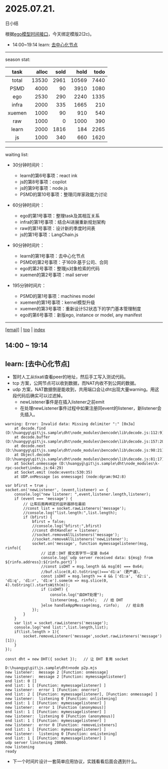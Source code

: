 # 2025.07.21.
日小结

<a id="top"></a>
根据[ego模型时间接口](https://gitee.com/hyg/blog/blob/master/timeflow.md)，今天绑定模版2(2c)。

<a id="index"></a>
- 14:00~19:14	learn: [去中心化节点](#20250721140000)

---
season stat:

| task | alloc | sold | hold | todo |
| :---: | ---: | ---: | ---: | ---: |
| total | 13530 | 2961 | 10569 | 7440 |
| PSMD | 4000 | 90 | 3910 | 1080 |
| ego | 2530 | 290 | 2240 | 1335 |
| infra | 2000 | 335 | 1665 | 210 |
| xuemen | 1000 | 90 | 910 | 540 |
| raw | 1000 | 0 | 1000 | 390 |
| learn | 2000 | 1816 | 184 | 2265 |
| js | 1000 | 340 | 660 | 1620 |

---
waiting list:


- 30分钟时间片：
  - learn的第6号事项：react ink
  - js的第8号事项：copilot
  - js的第9号事项：node.js
  - PSMD的第10号事项：整理闫岸家政能力讨论

- 60分钟时间片：
  - ego的第1号事项：整理task及其相互关系
  - infra的第1号事项：结合AI进展重新规划架构
  - raw的第1号事项：设计新的季度时间表
  - js的第1号事项：LangChain.js

- 90分钟时间片：
  - learn的第1号事项：去中心化节点
  - PSMD的第2号事项：子1609:基于公司、合同
  - ego的第2号事项：整理js对象检索的代码
  - xuemen的第2号事项：mail server

- 195分钟时间片：
  - PSMD的第1号事项：machines model
  - xuemen的第1号事项：kernel模型升级
  - xuemen的第3号事项：重新设计S2状态下的学门基本管理制度
  - ego的第6号事项：新版ego, instance or model, any manifest

---
<a href="mailto:huangyg@mars22.com?subject=关于2025.07.21.[去中心化节点]任务&body=日期: 2025.07.21.%0D%0A序号: 6%0D%0A手稿:../../draft/2025/20250721.01.md%0D%0A---请勿修改邮件主题及以上内容 从下一行开始写您的想法---%0D%0A">[email]</a> | [top](#top) | [index](#index)
<a id="20250721140000"></a>
## 14:00 ~ 19:14
## learn: [去中心化节点]

- 暂时人工从tixati查看peer的地址，然后手工写入测试代码。
- tcp 方案，公网节点可以收到数据，而NAT内收不到公网的数据。
- udp 方案，NAT数据倒是能收到，共用端口会让dht出现大量warning。用这段代码后确实可以过滤掉。
    - newListener事件是在插入listener之前emit
    - 在处理newListener事件过程中如果注册同event的listener，新listener会先插入。
```
warning: Error: Invalid data: Missing delimiter ":" [0x3a]
    at decode.find (D:\huangyg\git\js.sample\dht\node_modules\bencode\lib\decode.js:112:9)
    at decode.buffer (D:\huangyg\git\js.sample\dht\node_modules\bencode\lib\decode.js:157:20)
    at decode.next (D:\huangyg\git\js.sample\dht\node_modules\bencode\lib\decode.js:98:21)
    at Object.decode (D:\huangyg\git\js.sample\dht\node_modules\bencode\lib\decode.js:81:17)
    at Socket.onmessage (D:\huangyg\git\js.sample\dht\node_modules\k-rpc-socket\index.js:64:29)
    at Socket.emit (node:events:530:35)
    at UDP.onMessage [as onmessage] (node:dgram:942:8)
```
```
var bfirst = true ;
socket.on('newListener', (event,listener) => {
    console.log("new listener: ",event,listener.length,listener);
    if (event === 'message') {
        // 让库后面再绑定的监听器排在最前
        //const list = socket.rawListeners('message');
        //console.log("list.length:",list.length);
        if (bfirst) {
            bfirst = false;
            //console.log("bfirst:",bfirst)
            //const dhtHandler = listener;
            //socket.removeAllListeners('message');
            //socket.removeAllListeners('newListener');
            socket.on('message', function mymessagelistener(msg, rinfo){
                // 过滤：DHT 报文首字节一定是 0x64
                console.log(`udp server received data: ${msg} from ${rinfo.address}:${rinfo.port}`)
                //const isDHT = msg.length && msg[0] === 0x64;
                //buf.slice(0,4).toString()==='d1:a'（更严谨）。
                const isDHT = msg.length >= 4 && ['d1:a', 'd2:i', 'd1:q', 'd1:r', 'd1:e'].some(m => msg.slice(0, 4).toString().startsWith(m));
                if (isDHT) {
                    console.log("由DHT处理");
                    listener(msg, rinfo);   // 给 DHT
                }else handleAppMessage(msg, rinfo);   // 给业务
            });
        }
    }
    var list = socket.rawListeners('message');
    console.log("end list:",list.length,list);
    if(list.length > 1){
        socket.removeListener('message',socket.rawListeners('message')[1]);
    }
});

const dht = new DHT({ socket });   // 让 DHT 复用 socket
```
```
D:\huangyg\git\js.sample\dht>node p2p.mjs
new listener:  message 2 [Function: onmessage]
new listener:  message 2 [Function: mymessagelistener]
end list: 0 []
end list: 1 [ [Function: mymessagelistener] ]
new listener:  error 1 [Function: onerror]
end list: 2 [ [Function: mymessagelistener], [Function: onmessage] ]
new listener:  listening 0 [Function: onlistening]
end list: 1 [ [Function: mymessagelistener] ]
new listener:  error 1 [Function (anonymous)]
end list: 1 [ [Function: mymessagelistener] ]
new listener:  listening 0 [Function (anonymous)]
end list: 1 [ [Function: mymessagelistener] ]
new listener:  error 0 [Function: removeListeners]
end list: 1 [ [Function: mymessagelistener] ]
new listener:  listening 0 [Function: onListening]
end list: 1 [ [Function: mymessagelistener] ]
udp server linstening 20000.
now listening
ready
```
- 下一个时间片设计一套简单应用协议，实践看看后面会遇到什么。

